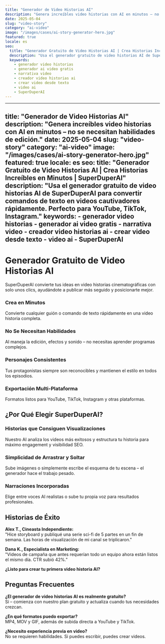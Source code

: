 ```yaml
---
title: "Generador de Video Historias AI"
description: "Genera increíbles video historias con AI en minutos – no se necesitan habilidades de edición."
date: 2025-05-04
slug: "video-story"
category: "ai-video"
image: "/images/cases/ai-story-generator-hero.jpg"
featured: true
locale: es
seo:
  title: "Generador Gratuito de Video Historias AI | Crea Historias Increíbles en Minutos | SuperDuperAI"
  description: "Usa el generador gratuito de video historias AI de SuperDuperAI para convertir comandos de texto en videos cautivadores rápidamente. Perfecto para YouTube, TikTok, Instagram."
  keywords:
    - generador video historias
    - generador ai video gratis
    - narrativa video
    - creador video historias ai
    - crear video desde texto
    - video ai
    - SuperDuperAI
---
```


---
title: "Generador de Video Historias AI"
description: "Genera increíbles video historias con AI en minutos – no se necesitan habilidades de edición."
date: 2025-05-04
slug: "video-story"
category: "ai-video"
image: "/images/cases/ai-story-generator-hero.jpg"
featured: true
locale: es
seo:
  title: "Generador Gratuito de Video Historias AI | Crea Historias Increíbles en Minutos | SuperDuperAI"
  description: "Usa el generador gratuito de video historias AI de SuperDuperAI para convertir comandos de texto en videos cautivadores rápidamente. Perfecto para YouTube, TikTok, Instagram."
  keywords:
    - generador video historias
    - generador ai video gratis
    - narrativa video
    - creador video historias ai
    - crear video desde texto
    - video ai
    - SuperDuperAI
---

# Generador Gratuito de Video Historias AI

SuperDuperAI convierte tus ideas en video historias cinematográficas con solo unos clics, ayudándote a publicar más seguido y posicionarte mejor.

### Crea en Minutos

Convierte cualquier guión o comando de texto rápidamente en una video historia completa.

  ### No Se Necesitan Habilidades

AI maneja la edición, efectos y sonido – no necesitas aprender programas complejos.

  ### Personajes Consistentes

Tus protagonistas siempre son reconocibles y mantienen el estilo en todos los episodios.

  ### Exportación Multi-Plataforma

Formatos listos para YouTube, TikTok, Instagram y otras plataformas.

## ¿Por Qué Elegir SuperDuperAI?

### Historias que Consiguen Visualizaciones

Nuestro AI analiza los videos más exitosos y estructura tu historia para máximo engagement y visibilidad SEO.

### Simplicidad de Arrastrar y Soltar

Sube imágenes o simplemente escribe el esquema de tu escena – el generador hace el trabajo pesado.

### Narraciones Incorporadas

Elige entre voces AI realistas o sube tu propia voz para resultados profesionales.

## Historias de Éxito

**Alex T., Cineasta Independiente:**  
"Hice storyboard y publiqué una serie sci-fi de 5 partes en un fin de semana. Las horas de visualización de mi canal se triplicaron."

**Dana K., Especialista en Marketing:**  
"Videos de campaña que antes requerían todo un equipo ahora están listos el mismo día. CTR subió 42%."

**¿Listo para crear tu primera video historia AI?**

## Preguntas Frecuentes

**¿El generador de video historias AI es realmente gratuito?**  
Sí – comienza con nuestro plan gratuito y actualiza cuando tus necesidades crezcan.

**¿En qué formatos puedo exportar?**  
MP4, MOV y GIF, además de subida directa a YouTube y TikTok.

**¿Necesito experiencia previa en video?**  
No se requieren habilidades. Si puedes escribir, puedes crear videos.
